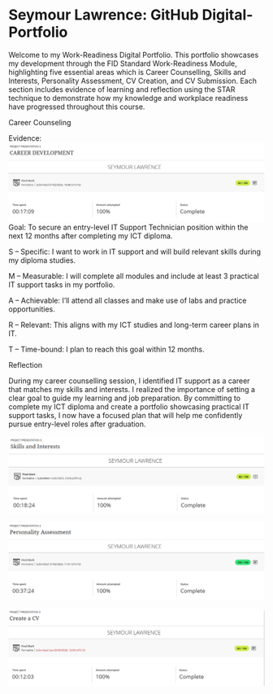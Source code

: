 # Seymour Lawrence: GitHub Digital-Portfolio

Welcome to my Work-Readiness Digital Portfolio. This portfolio showcases my development through the FID Standard Work-Readiness Module, highlighting five essential areas which is Career Counselling, Skills and Interests, Personality Assessment, CV Creation, and CV Submission. Each section includes evidence of learning and reflection using the STAR technique to demonstrate how my knowledge and workplace readiness have progressed throughout this course.

Career Counseling

Evidence:
![alt text](<Career Development-1.PNG>)
Goal:
To secure an entry-level IT Support Technician position within the next 12 months after completing my ICT diploma.

S – Specific: I want to work in IT support and will build relevant skills during my diploma studies.

M – Measurable: I will complete all modules and include at least 3 practical IT support tasks in my portfolio.

A – Achievable: I’ll attend all classes and make use of labs and practice opportunities.

R – Relevant: This aligns with my ICT studies and long-term career plans in IT.

T – Time-bound: I plan to reach this goal within 12 months.

Reflection

During my career counselling session, I identified IT support as a career that matches my skills and interests. I realized the importance of setting a clear goal to guide my learning and job preparation. By committing to complete my ICT diploma and create a portfolio showcasing practical IT support tasks, I now have a focused plan that will help me confidently pursue entry-level roles after graduation.


![Skills and Interests](<Skill and Interests-1.PNG>)


![Personality Assessment](<Personality Assessment-1.PNG>)

![Create a CV](<Create a CV-1.PNG>)